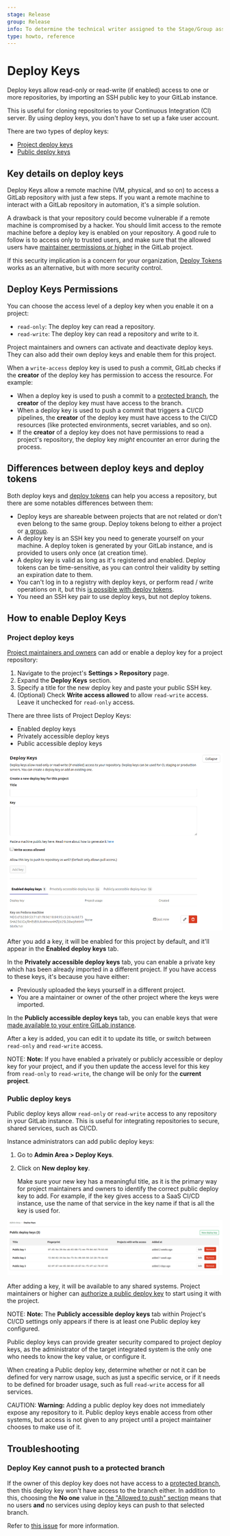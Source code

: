 ```yaml
---
stage: Release
group: Release
info: To determine the technical writer assigned to the Stage/Group associated with this page, see https://about.gitlab.com/handbook/engineering/ux/technical-writing/#designated-technical-writers
type: howto, reference
---
```


# Deploy Keys

Deploy keys allow read-only or read-write (if enabled) access to one or
more repositories, by importing an SSH public key to your GitLab instance.

This is useful for cloning repositories to your Continuous
Integration (CI) server. By using deploy keys, you don't have to set up a
fake user account.

There are two types of deploy keys:

- [Project deploy keys](#project-deploy-keys)
- [Public deploy keys](#public-deploy-keys)

## Key details on deploy keys

Deploy Keys allow a remote machine (VM, physical, and so on) to access a GitLab
repository with just a few steps. If you want a remote machine to interact with a GitLab
repository in automation, it's a simple solution.

A drawback is that your repository could become vulnerable if a remote machine is compromised
by a hacker. You should limit access to the remote machine before a deploy key is
enabled on your repository. A good rule to follow is to access only to trusted users,
and make sure that the allowed users have [maintainer permissions or higher](../../permissions.md)
in the GitLab project.

If this security implication is a concern for your organization,
[Deploy Tokens](../deploy_tokens/index.md) works as an alternative, but with more
security control.

## Deploy Keys Permissions

You can choose the access level of a deploy key when you enable it on a project:

- `read-only`: The deploy key can read a repository.
- `read-write`: The deploy key can read a repository and write to it.

Project maintainers and owners can activate and deactivate deploy keys.
They can also add their own deploy keys and enable them for this project.

When a `write-access` deploy key is used to push a commit, GitLab checks if
the **creator** of the deploy key has permission to access the resource. For example:

- When a deploy key is used to push a commit to a [protected branch](../protected_branches.md),
  the **creator** of the deploy key must have access to the branch.
- When a deploy key is used to push a commit that triggers a CI/CD pipelines, the **creator** of
  the deploy key must have access to the CI/CD resources (like protected environments, secret variables, and so on).
- If the **creator** of a deploy key does not have permissions to read a project's
  repository, the deploy key _might_ encounter an error during the process.

## Differences between deploy keys and deploy tokens

Both deploy keys and [deploy tokens](../deploy_tokens/index.md#deploy-tokens) can
help you access a repository, but there are some notables differences between them:

- Deploy keys are shareable between projects that are not related or don't even
  belong to the same group. Deploy tokens belong to either a project or
  [a group](../deploy_tokens/index.md#group-deploy-token).
- A deploy key is an SSH key you need to generate yourself on your machine. A deploy
  token is generated by your GitLab instance, and is provided to users only once
  (at creation time).
- A deploy key is valid as long as it's registered and enabled. Deploy tokens can
  be time-sensitive, as you can control their validity by setting an expiration date to them.
- You can't log in to a registry with deploy keys, or perform read / write operations
  on it, but this [is possible with deploy tokens](../deploy_tokens/index.md#gitlab-deploy-token).
- You need an SSH key pair to use deploy keys, but not deploy tokens.

## How to enable Deploy Keys

### Project deploy keys

[Project maintainers and owners](../../permissions.md#project-members-permissions)
can add or enable a deploy key for a project repository:

1. Navigate to the project's **Settings > Repository** page.
1. Expand the **Deploy Keys** section.
1. Specify a title for the new deploy key and paste your public SSH key.
1. (Optional) Check **Write access allowed** to allow `read-write` access. Leave it unchecked for `read-only` access.

There are three lists of Project Deploy Keys:

- Enabled deploy keys
- Privately accessible deploy keys
- Public accessible deploy keys

![Deploy Keys section](img/deploy_keys_v13_0.png)

After you add a key, it will be enabled for this project by default, and it'll appear
in the **Enabled deploy keys** tab.

In the **Privately accessible deploy keys** tab, you can enable a private key which
has been already imported in a different project. If you have access to these keys,
it's because you have either:

- Previously uploaded the keys yourself in a different project.
- You are a maintainer or owner of the other project where the keys were imported.

In the **Publicly accessible deploy keys** tab, you can enable
keys that were [made available to your entire GitLab instance](#public-deploy-keys).

After a key is added, you can edit it to update its title, or switch between `read-only`
and `read-write` access.

NOTE: **Note:**
If you have enabled a privately or publicly accessible or deploy key for your
project, and if you then update the access level for this key from `read-only` to
`read-write`, the change will be only for the **current project**.

### Public deploy keys

Public deploy keys allow `read-only` or `read-write`
access to any repository in your GitLab instance. This is useful for integrating
repositories to secure, shared services, such as CI/CD.

Instance administrators can add public deploy keys:

1. Go to **Admin Area > Deploy Keys**.
1. Click on **New deploy key**.

   Make sure your new key has a meaningful title, as it is the primary way for project
   maintainers and owners to identify the correct public deploy key to add. For example,
   if the key gives access to a SaaS CI/CD instance, use the name of that service
   in the key name if that is all the key is used for.

![Public Deploy Keys section](img/public_deploy_key_v13_0.png)

After adding a key, it will be available to any shared systems. Project maintainers
or higher can [authorize a public deploy key](#project-deploy-keys) to start using it with the project.

NOTE: **Note:**
The **Publicly accessible deploy keys** tab within Project's CI/CD settings only appears
if there is at least one Public deploy key configured.

Public deploy keys can provide greater security compared to project deploy keys, as
the administrator of the target integrated system is the only one who needs to know the key value,
or configure it.

When creating a Public deploy key, determine whether or not it can be defined for
very narrow usage, such as just a specific service, or if it needs to be defined for
broader usage, such as full `read-write` access for all services.

CAUTION: **Warning:**
Adding a public deploy key does not immediately expose any repository to it. Public
deploy keys enable access from other systems, but access is not given to any project
until a project maintainer chooses to make use of it.

## Troubleshooting

### Deploy Key cannot push to a protected branch

If the owner of this deploy key does not have access to a [protected
branch](../protected_branches.md), then this deploy key won't have access to
the branch either. In addition to this, choosing the **No one** value in
[the "Allowed to push" section](../protected_branches.md#configuring-protected-branches)
means that no users **and** no services using deploy keys can push to that selected branch.

Refer to [this issue](https://gitlab.com/gitlab-org/gitlab/-/issues/30769) for more information.
